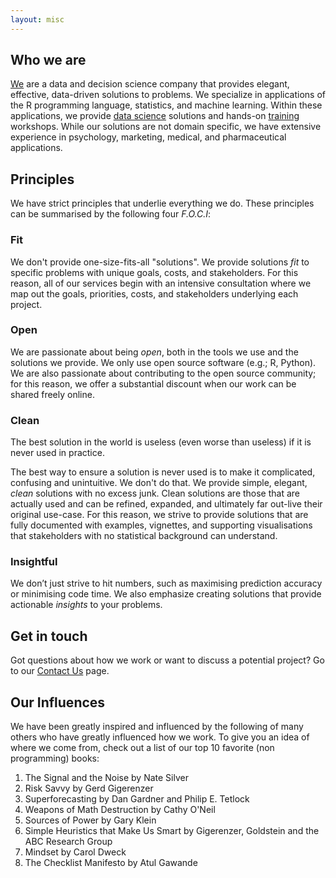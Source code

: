 ```yaml
---
layout: misc
---
```


## Who we are

[We](team.html) are a data and decision science company that provides elegant, effective, data-driven solutions to problems. We specialize in applications of the R programming language, statistics, and machine learning. Within these applications, we provide [data science](data_science.html) solutions and hands-on [training](training.html) workshops. While our solutions are not domain specific, we have extensive experience in psychology, marketing, medical, and pharmaceutical applications.

## Principles

We have strict principles that underlie everything we do. These principles can be summarised by the following four *F.O.C.I*:

### Fit

We don't provide one-size-fits-all "solutions". We provide solutions *fit* to specific problems with unique goals, costs, and stakeholders. For this reason, all of our services begin with an intensive consultation where we map out the goals, priorities, costs, and stakeholders underlying each project. 

### Open

We are passionate about being *open*, both in the tools we use and the solutions we provide. We only use open source software (e.g.; R, Python). We are also passionate about contributing to the open source community; for this reason, we offer a substantial discount when our work can be shared freely online.

### Clean

The best solution in the world is useless (even worse than useless) if it is never used in practice.

The best way to ensure a solution is never used is to make it complicated, confusing and unintuitive. We don't do that. We provide simple, elegant, *clean* solutions with no excess junk. Clean solutions are those that are actually used and can be refined, expanded, and ultimately far out-live their original use-case. For this reason, we strive to provide solutions that are fully documented with examples, vignettes, and supporting visualisations that stakeholders with no statistical background can understand. 

### Insightful

We don’t just strive to hit numbers, such as maximising prediction accuracy or minimising code time. We also emphasize creating solutions that provide actionable *insights* to your problems.

## Get in touch

Got questions about how we work or want to discuss a potential project? Go to our [Contact Us](contact.html) page.


## Our Influences

We have been greatly inspired and influenced by the following of many others who have greatly influenced how we work. To give you an idea of where we come from, check out a list of our top 10 favorite (non programming) books:

1. The Signal and the Noise by Nate Silver
2. Risk Savvy by Gerd Gigerenzer
3. Superforecasting by Dan Gardner and Philip E. Tetlock
4. Weapons of Math Destruction by Cathy O'Neil
5. Sources of Power by Gary Klein
6. Simple Heuristics that Make Us Smart by Gigerenzer, Goldstein and the ABC Research Group
7. Mindset by Carol Dweck
8. The Checklist Manifesto by Atul Gawande
